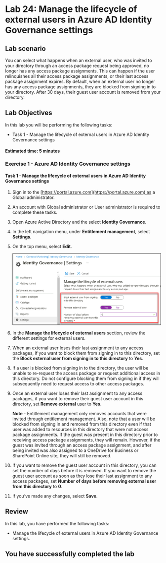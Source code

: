 # Lab 24: Manage the lifecycle of external users in Azure AD Identity Governance settings  

## Lab scenario

You can select what happens when an external user, who was invited to your directory through an access package request being approved, no longer has any access package assignments. This can happen if the user relinquishes all their access package assignments, or their last access package assignment expires. By default, when an external user no longer has any access package assignments, they are blocked from signing in to your directory. After 30 days, their guest user account is removed from your directory.

## Lab Objectives

In this lab you will be performing the following tasks:

- Task 1 - Manage the lifecycle of external users in Azure AD Identity Governance settings

#### Estimated time: 5 minutes

### Exercise 1 - Azure AD Identity Governance settings

#### Task 1 - Manage the lifecycle of external users in Azure AD Identity Governance settings

1. Sign in to the [https://portal.azure.com](https://portal.azure.com) as a Global administrator.

2. An account with Global administrator or User administrator is required to complete these tasks.

3. Open Azure Active Directory and the select **Identity Governance**.

4. In the left navigation menu, under **Entitlement management**, select **Settings**.

5. On the top menu, select **Edit**.

    ![Screen image displaying the Identity governance settings page with manage the lifecycle of external users highlighted.](./media/setting.png)

6. In the **Manage the lifecycle of external users** section, review the different settings for external users.

7. When an external user loses their last assignment to any access packages, if you want to block them from signing in to this directory, set the **Block external user from signing in to this directory** to **Yes**.

8. If a user is blocked from signing in to the directory, the user will be unable to re-request the access package or request additional access in this directory. Do not configure blocking them from signing in if they will subsequently need to request access to other access packages.

9. Once an external user loses their last assignment to any access packages, if you want to remove their guest user account in this directory, set **Remove external** user to **Yes**.

    **Note** - Entitlement management only removes accounts that were invited through entitlement management. Also, note that a user will be blocked from signing in and removed from this directory even if that user was added to resources in this directory that were not access package assignments. If the guest was present in this directory prior to receiving access package assignments, they will remain. However, if the guest was invited through an access package assignment, and after being invited was also assigned to a OneDrive for Business or SharePoint Online site, they will still be removed.

10. If you want to remove the guest user account in this directory, you can set the number of days before it is removed. If you want to remove the guest user account as soon as they lose their last assignment to any access packages, set **Number of days before removing external user from this directory** to **0**.

11. If you’ve made any changes, select **Save**.


## Review

In this lab, you have performed  the following tasks:

- Manage the lifecycle of external users in Azure AD Identity Governance settings.
  
## You have successfully completed the lab
